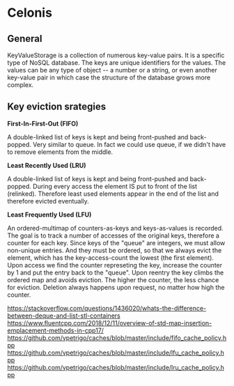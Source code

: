 # Celonis

## General

KeyValueStorage is a collection of numerous key-value pairs. It is a specific type of NoSQL database. The keys are unique identifiers for the values. The values can be any type of object -- a number or a string, or even another key-value pair in which case the structure of the database grows more complex.

## Key eviction srategies

**First-In-First-Out (FIFO)**

A double-linked list of keys is kept and being front-pushed and back-popped. Very similar to queue. In fact we could use queue, if we didn't have to remove elements from the middle.

**Least Recently Used (LRU)**

A double-linked list of keys is kept and being front-pushed and back-popped. During every access the element IS put to front of the list (relinked). Therefore least used elements appear in the end of the list and therefore evicted eventually.

**Least Frequently Used (LFU)**

An ordered-multimap of counters-as-keys and keys-as-values is recorded. The goal is to track a number of accesses of the original  keys, therefore a counter for each key. Since keys of the "queue" are integers, we must allow non-unique entries. And they must be ordered, so that we always evict the element, which has the key-access-count the lowest (the first element). Upon access we find the counter represeting the key, increase the counter by 1 and put the entry back to the "queue". Upon reentry the key climbs the ordered map and avoids eviction. The higher the counter, the less chance for eviction. Deletion always happens upon request, no matter how high the counter.

https://stackoverflow.com/questions/1436020/whats-the-difference-between-deque-and-list-stl-containers
https://www.fluentcpp.com/2018/12/11/overview-of-std-map-insertion-emplacement-methods-in-cpp17/
https://github.com/vpetrigo/caches/blob/master/include/fifo_cache_policy.hpp
https://github.com/vpetrigo/caches/blob/master/include/lfu_cache_policy.hpp
https://github.com/vpetrigo/caches/blob/master/include/lru_cache_policy.hpp
